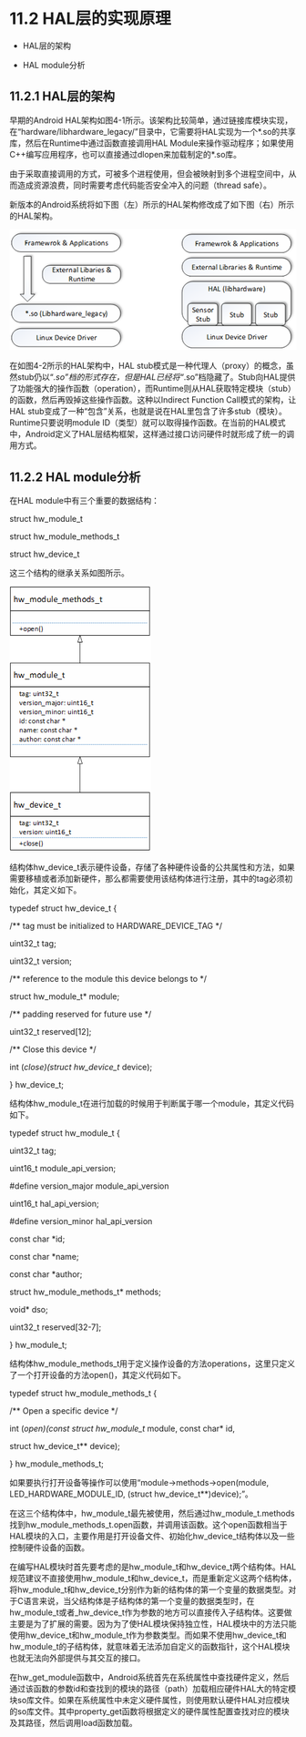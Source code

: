 # 11.2 HAL层的实现原理

* HAL层的架构

* HAL module分析

## 11.2.1 HAL层的架构

早期的Android HAL架构如图4-1所示。该架构比较简单，通过链接库模块实现，在“hardware/libhardware_legacy/”目录中，它需要将HAL实现为一个*.so的共享库，然后在Runtime中通过函数直接调用HAL Module来操作驱动程序；如果使用C++编写应用程序，也可以直接通过dlopen来加载制定的*.so库。

由于采取直接调用的方式，可被多个进程使用，但会被映射到多个进程空间中，从而造成资源浪费，同时需要考虑代码能否安全冲入的问题（thread safe）。

新版本的Android系统将如下图（左）所示的HAL架构修改成了如下图（右）所示的HAL架构。

![](/assets/11.2.1.png)


在如图4-2所示的HAL架构中，HAL stub模式是一种代理人（proxy）的概念，虽然stub仍以“*.so”档的形式存在，但是HAL已经将“*.so”档隐藏了。Stub向HAL提供了功能强大的操作函数（operation），而Runtime则从HAL获取特定模块（stub）的函数，然后再毁掉这些操作函数。这种以Indirect Function Call模式的架构，让HAL stub变成了一种“包含”关系，也就是说在HAL里包含了许多stub（模块）。Runtime只要说明module ID（类型）就可以取得操作函数。在当前的HAL模式中，Android定义了HAL层结构框架，这样通过接口访问硬件时就形成了统一的调用方式。

## 11.2.2 HAL module分析

在HAL module中有三个重要的数据结构：

struct hw_module_t

struct hw_module_methods_t

struct hw_device_t

这三个结构的继承关系如图所示。

![](/assets/11.2.2.png)

结构体hw_device_t表示硬件设备，存储了各种硬件设备的公共属性和方法，如果需要移植或者添加新硬件，那么都需要使用该结构体进行注册，其中的tag必须初始化，其定义如下。


typedef struct hw_device_t {

/** tag must be initialized to HARDWARE_DEVICE_TAG */

uint32_t tag;

uint32_t version;

/** reference to the module this device belongs to */

struct hw_module_t* module;

/** padding reserved for future use */

uint32_t reserved[12];

/** Close this device */

int (*close)(struct hw_device_t* device);

} hw_device_t;

结构体hw_module_t在进行加载的时候用于判断属于哪一个module，其定义代码如下。

typedef struct hw_module_t {

uint32_t tag;

uint16_t module_api_version;

#define version_major module_api_version

uint16_t hal_api_version;

#define version_minor hal_api_version

const char *id;

const char *name;

const char *author;

struct hw_module_methods_t* methods;

void* dso;

uint32_t reserved[32-7];

} hw_module_t;

结构体hw_module_methods_t用于定义操作设备的方法operations，这里只定义了一个打开设备的方法open()，其定义代码如下。

typedef struct hw_module_methods_t {

/** Open a specific device */

int (*open)(const struct hw_module_t* module, const char* id,

struct hw_device_t** device);

} hw_module_methods_t;

如果要执行打开设备等操作可以使用“module->methods->open(module, LED_HARDWARE_MODULE_ID, (struct hw_device_t**)device);”。

在这三个结构体中，hw_module_t最先被使用，然后通过hw_module_t.methods找到hw_module_methods_t.open函数，并调用该函数。这个open函数相当于HAL模块的入口，主要作用是打开设备文件、初始化hw_device_t结构体以及一些控制硬件设备的函数。

在编写HAL模块时首先要考虑的是hw_module_t和hw_device_t两个结构体。HAL规范建议不直接使用hw_module_t和hw_device_t，而是重新定义这两个结构体，将hw_module_t和hw_device_t分别作为新的结构体的第一个变量的数据类型。对于C语言来说，当父结构体是子结构体的第一个变量的数据类型时，在hw_module_t或者_hw_device_t作为参数的地方可以直接传入子结构体。这要做主要是为了扩展的需要。因为为了使HAL模块保持独立性，HAL模块中的方法只能使用hw_device_t和hw_module_t作为参数类型。而如果不使用hw_device_t和hw_module_t的子结构体，就意味着无法添加自定义的函数指针，这个HAL模块也就无法向外部提供与其交互的接口。

在hw_get_module函数中，Android系统首先在系统属性中查找硬件定义，然后通过该函数的参数id和查找到的模块的路径（path）加载相应硬件HAL大的特定模块so库文件。如果在系统属性中未定义硬件属性，则使用默认硬件HAL对应模块的so库文件。其中property_get函数将根据定义的硬件属性配置查找对应的模块及其路径，然后调用load函数加载。






